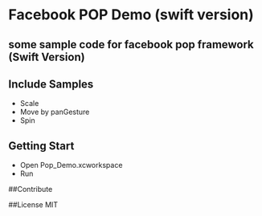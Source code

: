 # Facebook POP Demo (swift version)
## some sample code for facebook pop framework (Swift Version)

## Include Samples
- Scale
- Move by panGesture
- Spin

## Getting Start
- Open Pop_Demo.xcworkspace
- Run

##Contribute

##License
MIT